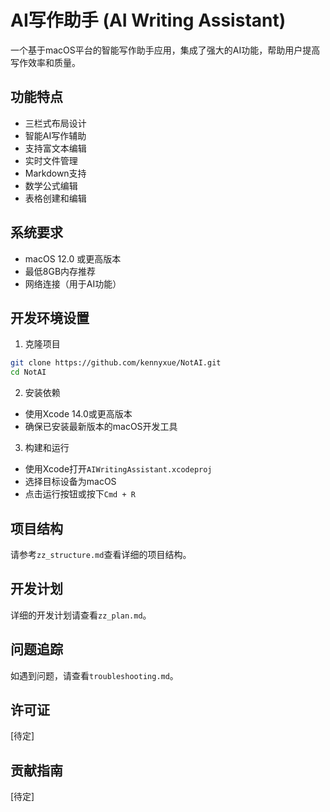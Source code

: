 # AI写作助手 (AI Writing Assistant)

一个基于macOS平台的智能写作助手应用，集成了强大的AI功能，帮助用户提高写作效率和质量。

## 功能特点

- 三栏式布局设计
- 智能AI写作辅助
- 支持富文本编辑
- 实时文件管理
- Markdown支持
- 数学公式编辑
- 表格创建和编辑

## 系统要求

- macOS 12.0 或更高版本
- 最低8GB内存推荐
- 网络连接（用于AI功能）

## 开发环境设置

1. 克隆项目
```bash
git clone https://github.com/kennyxue/NotAI.git
cd NotAI
```

2. 安装依赖
- 使用Xcode 14.0或更高版本
- 确保已安装最新版本的macOS开发工具

3. 构建和运行
- 使用Xcode打开`AIWritingAssistant.xcodeproj`
- 选择目标设备为macOS
- 点击运行按钮或按下`Cmd + R`

## 项目结构

请参考`zz_structure.md`查看详细的项目结构。

## 开发计划

详细的开发计划请查看`zz_plan.md`。

## 问题追踪

如遇到问题，请查看`troubleshooting.md`。

## 许可证

[待定]

## 贡献指南

[待定]
